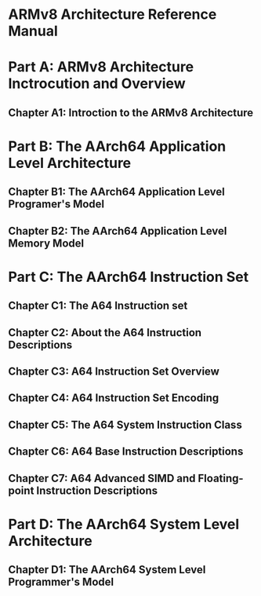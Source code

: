 # ARMv8 Architecture Reference Manual

# Part A: ARMv8 Architecture Inctrocution and Overview

## Chapter A1: Introction to the ARMv8 Architecture

# Part B: The AArch64 Application Level Architecture

## Chapter B1: The AArch64 Application Level Programer's Model

## Chapter B2: The AArch64 Application Level Memory Model

# Part C: The AArch64 Instruction Set

## Chapter C1: The A64 Instruction set

## Chapter C2: About the A64 Instruction Descriptions

## Chapter C3: A64 Instruction Set Overview

## Chapter C4: A64 Instruction Set Encoding

## Chapter C5: The A64 System Instruction Class

## Chapter C6: A64 Base Instruction Descriptions

## Chapter C7: A64 Advanced SIMD and Floating-point Instruction Descriptions

# Part D: The AArch64 System Level Architecture

## Chapter D1: The AArch64 System Level Programmer's Model


